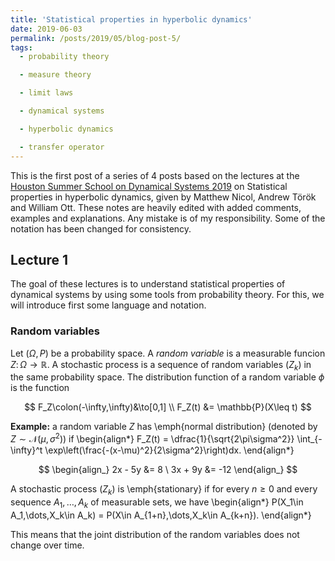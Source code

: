 ```yaml
---
title: 'Statistical properties in hyperbolic dynamics'
date: 2019-06-03
permalink: /posts/2019/05/blog-post-5/
tags:
  - probability theory

  - measure theory

  - limit laws

  - dynamical systems

  - hyperbolic dynamics

  - transfer operator
---
```


This is the first post of a series of 4 posts based on the lectures at the [Houston Summer School on Dynamical Systems 2019](https://www.math.uh.edu/dynamics/school/school2019/) on Statistical properties in hyperbolic dynamics, given by Matthew Nicol, Andrew Török and William Ott. These notes are heavily edited with added comments, examples and explanations. Any mistake is of my responsibility. Some of the notation has been changed for consistency.

## Lecture 1

The goal of these lectures is to understand statistical properties of dynamical systems by using some tools from probability theory. For this, we will introduce first some language and notation.

### Random variables

Let $(\Omega,P)$ be a probability space. A *random variable* is a measurable funcion $Z\colon\Omega\to\mathbb{R}$. A stochastic process is a sequence of random variables $(Z_k)$ in the same probability space. The distribution function of a random variable $\phi$ is the function

$$
F_Z\colon(-\infty,\infty)&\to[0,1] \\
F_Z(t) &= \mathbb{P}(X\leq t)
$$

**Example:** a random variable $Z$ has \emph{normal distribution} (denoted by $Z\sim \mathcal{N}(\mu,\sigma^2)$) if
\begin{align*}
	F_Z(t) = \dfrac{1}{\sqrt{2\pi\sigma^2}} \int_{-\infty}^t \exp\left(\frac{-(x-\mu)^2}{2\sigma^2}\right)dx.
\end{align*}

$$
\begin{align_}
2x - 5y &= 8 \
3x + 9y &= -12
\end{align_}
$$


A stochastic process $(Z_k)$ is \emph{stationary} if for every $n\geq 0$ and every sequence $A_1,\dots,A_k$ of measurable sets, we have
\begin{align*}
	P(X_1\in A_1,\dots,X_k\in A_k) = P(X\in A_{1+n},\dots,X_k\in A_{k+n}).
\end{align*}

This means that the joint distribution of the random variables does not change over time.
